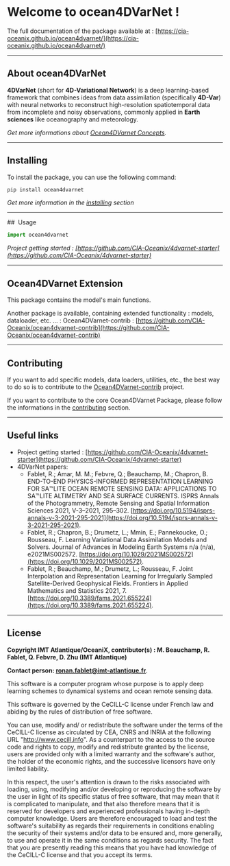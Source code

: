 # Welcome to ocean4DVarNet ! 


The full documentation of the package available at : [https://cia-oceanix.github.io/ocean4dvarnet/](https://cia-oceanix.github.io/ocean4dvarnet/)

---
## About ocean4DVarNet

**4DVarNet** (short for **4D-Variational Network**) is a deep learning-based framework that combines ideas from data assimilation (specifically **4D-Var**) with neural networks to reconstruct high-resolution spatiotemporal data from incomplete and noisy observations, commonly applied in **Earth sciences** like oceanography and meteorology.

*Get more informations about [Ocean4DVarnet Concepts](concepts.md).*

---
## Installing

To install the package, you can use the following command:
``` bash
pip install ocean4dvarnet
```

*Get more information in the [installing](./installing.md) section*

---
##  Usage

``` python
import ocean4dvarnet
``` 

*Project getting started : [https://github.com/CIA-Oceanix/4dvarnet-starter](https://github.com/CIA-Oceanix/4dvarnet-starter)*

---
## Ocean4DVarnet Extension

This package contains the model's main functions. 

Another package is available, containing extended functionality : models, dataloader, etc. ... : Ocean4DVarnet-contrib : [https://github.com/CIA-Oceanix/ocean4dvarnet-contrib](https://github.com/CIA-Oceanix/ocean4dvarnet-contrib)


---
## Contributing

If you want to add specific models, data loaders, utilities, etc., the best way to do so is to contribute to the [Ocean4DVarnet-contrib](https://github.com/CIA-Oceanix/ocean4dvarnet-contrib) project.

If you want to contribute to the core Ocean4DVarnet Package, please follow the informations in the [contributing](./contributing.md) section.

---
## Useful links

- Project getting started : [https://github.com/CIA-Oceanix/4dvarnet-starter](https://github.com/CIA-Oceanix/4dvarnet-starter)
- 4DVarNet papers:
	- Fablet, R.; Amar, M. M.; Febvre, Q.; Beauchamp, M.; Chapron, B. END-TO-END PHYSICS-INFORMED REPRESENTATION LEARNING FOR SA℡LITE OCEAN REMOTE SENSING DATA: APPLICATIONS TO SA℡LITE ALTIMETRY AND SEA SURFACE CURRENTS. ISPRS Annals of the Photogrammetry, Remote Sensing and Spatial Information Sciences 2021, V-3–2021, 295–302. [https://doi.org/10.5194/isprs-annals-v-3-2021-295-2021](https://doi.org/10.5194/isprs-annals-v-3-2021-295-2021).
	- Fablet, R.; Chapron, B.; Drumetz, L.; Mmin, E.; Pannekoucke, O.; Rousseau, F. Learning Variational Data Assimilation Models and Solvers. Journal of Advances in Modeling Earth Systems n/a (n/a), e2021MS002572. [https://doi.org/10.1029/2021MS002572](https://doi.org/10.1029/2021MS002572).
	- Fablet, R.; Beauchamp, M.; Drumetz, L.; Rousseau, F. Joint Interpolation and Representation Learning for Irregularly Sampled Satellite-Derived Geophysical Fields. Frontiers in Applied Mathematics and Statistics 2021, 7. [https://doi.org/10.3389/fams.2021.655224](https://doi.org/10.3389/fams.2021.655224).

---
## License

**Copyright IMT Atlantique/OceaniX, contributor(s) : M. Beauchamp, R. Fablet, Q. Febvre, D. Zhu (IMT Atlantique)**

**Contact person: ronan.fablet@imt-atlantique.fr**.

This software is a computer program whose purpose is to apply deep learning schemes to dynamical systems and ocean remote sensing data.

This software is governed by the CeCILL-C license under French law and abiding by the rules of distribution of free software.

You can use, modify and/ or redistribute the software under the terms of the CeCILL-C license as circulated by CEA, CNRS and INRIA at the following URL "http://www.cecill.info". As a counterpart to the access to the source code and rights to copy, modify and redistribute granted by the license, users are provided only with a limited warranty and the software's author, the holder of the economic rights, and the successive licensors have only limited liability.

In this respect, the user's attention is drawn to the risks associated with loading, using, modifying and/or developing or reproducing the software by the user in light of its specific status of free software, that may mean that it is complicated to manipulate, and that also therefore means that it is reserved for developers and experienced professionals having in-depth computer knowledge. Users are therefore encouraged to load and test the software's suitability as regards their requirements in conditions enabling the security of their systems and/or data to be ensured and, more generally, to use and operate it in the same conditions as regards security. The fact that you are presently reading this means that you have had knowledge of the CeCILL-C license and that you accept its terms.



